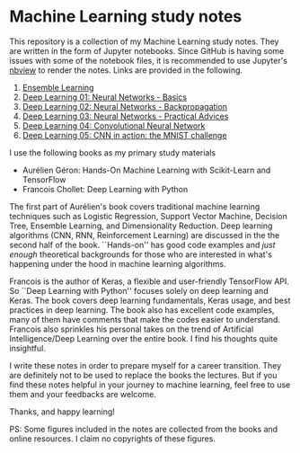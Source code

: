 # Machine Learning study notes
This repository is a collection of my Machine Learning study notes. They are
written in the form of Jupyter notebooks. Since GitHub is having some issues 
with some of the notebook files, it is recommended to use Jupyter's 
[nbview](https://nbviewer.jupyter.org/) to render the notes. Links are
provided in the following.

1. [Ensemble Learning](https://nbviewer.jupyter.org/github/chang48/Machine-Learning-notes/blob/master/Ensemble-Learning.ipynb)
2. [Deep Learning 01: Neural Networks - Basics](https://nbviewer.jupyter.org/github/chang48/Machine-Learning-study-notes/blob/master/DeepLearning-01-Neural-Networks-Basics.ipynb)
3. [Deep Learning 02: Neural Networks - Backpropagation](https://nbviewer.jupyter.org/github/chang48/Machine-Learning-study-notes/blob/master/DeepLearning-02-Neural-Networks-Backpropagation.ipynb)
4. [Deep Learning 03: Neural Networks - Practical Advices](https://nbviewer.jupyter.org/github/chang48/Machine-Learning-study-notes/blob/master/DeepLearning-03-Neural-Networks-Practical-Advices.ipynb)
5. [Deep Learning 04: Convolutional Neural Network](https://nbviewer.jupyter.org/github/chang48/Machine-Learning-study-notes/blob/master/DeepLearning-04-Convolutional-Neural-Networks.ipynb)
6. [Deep Learning 05: CNN in action: the MNIST challenge](https://nbviewer.jupyter.org/github/chang48/Machine-Learning-study-notes/blob/master/DeepLearning-05-CNN-MNIST.ipynb)

I use the following books as my primary study materials

- Aurélien Géron: Hands-On Machine Learning with Scikit-Learn and TensorFlow
- Francois Chollet: Deep Learning with Python

The first part of Aurélien's book covers traditional machine learning techniques 
such as Logistic Regression, Support Vector Machine, Decision Tree, Ensemble Learning,
and Dimensionality Reduction. Deep learning algorithms (CNN, RNN, Reinforcement 
Learning) are discussed in the the second half of the book. ``Hands-on'' has good 
code examples and _just enough_ theoretical backgrounds for those who are interested 
in what's happening under the hood in machine learning algorithms.

Francois is the author of Keras, a flexible and user-friendly TensorFlow API. 
So ``Deep Learning with Python'' focuses solely on deep learning and Keras. The book
covers deep learning fundamentals, Keras usage, and best practices in deep learning.
The book also has excellent code examples, many of them have comments that make the
codes easier to understand. Francois also sprinkles his personal takes on the trend 
of Artificial Intelligence/Deep Learning over the entire book. I find his thoughts 
quite insightful.

I write these notes in order to prepare myself for a career transition. They are
definitely not to be used to replace the books the lectures. But if you find these
notes helpful in your journey to machine learning, feel free to use them and your
feedbacks are welcome.

Thanks, and happy learning!

PS: Some figures included in the notes are collected from the books and online
resources. I claim no copyrights of these figures.
